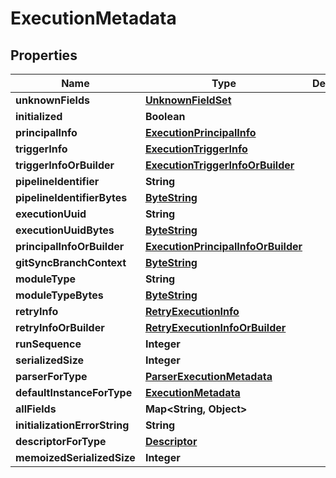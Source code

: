 # ExecutionMetadata

## Properties
Name | Type | Description | Notes
------------ | ------------- | ------------- | -------------
**unknownFields** | [**UnknownFieldSet**](UnknownFieldSet.md) |  |  [optional]
**initialized** | **Boolean** |  |  [optional]
**principalInfo** | [**ExecutionPrincipalInfo**](ExecutionPrincipalInfo.md) |  |  [optional]
**triggerInfo** | [**ExecutionTriggerInfo**](ExecutionTriggerInfo.md) |  |  [optional]
**triggerInfoOrBuilder** | [**ExecutionTriggerInfoOrBuilder**](ExecutionTriggerInfoOrBuilder.md) |  |  [optional]
**pipelineIdentifier** | **String** |  |  [optional]
**pipelineIdentifierBytes** | [**ByteString**](ByteString.md) |  |  [optional]
**executionUuid** | **String** |  |  [optional]
**executionUuidBytes** | [**ByteString**](ByteString.md) |  |  [optional]
**principalInfoOrBuilder** | [**ExecutionPrincipalInfoOrBuilder**](ExecutionPrincipalInfoOrBuilder.md) |  |  [optional]
**gitSyncBranchContext** | [**ByteString**](ByteString.md) |  |  [optional]
**moduleType** | **String** |  |  [optional]
**moduleTypeBytes** | [**ByteString**](ByteString.md) |  |  [optional]
**retryInfo** | [**RetryExecutionInfo**](RetryExecutionInfo.md) |  |  [optional]
**retryInfoOrBuilder** | [**RetryExecutionInfoOrBuilder**](RetryExecutionInfoOrBuilder.md) |  |  [optional]
**runSequence** | **Integer** |  |  [optional]
**serializedSize** | **Integer** |  |  [optional]
**parserForType** | [**ParserExecutionMetadata**](ParserExecutionMetadata.md) |  |  [optional]
**defaultInstanceForType** | [**ExecutionMetadata**](ExecutionMetadata.md) |  |  [optional]
**allFields** | **Map&lt;String, Object&gt;** |  |  [optional]
**initializationErrorString** | **String** |  |  [optional]
**descriptorForType** | [**Descriptor**](Descriptor.md) |  |  [optional]
**memoizedSerializedSize** | **Integer** |  |  [optional]
